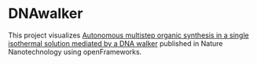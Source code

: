 # DNAwalker

This project visualizes [Autonomous multistep organic synthesis in a single isothermal solution mediated by a DNA walker](https://www.nature.com/articles/nnano.2010.190) published in Nature Nanotechnology using openFrameworks.
